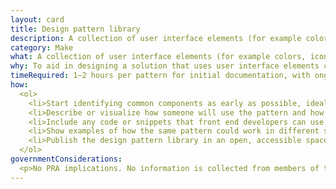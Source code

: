 ```yaml
---
layout: card
title: Design pattern library
description: A collection of user interface elements (for example colors, icons, and buttons) used frequently across a website or service, consisting of the base patterns and helpful information about how to use them.
category: Make
what: A collection of user interface elements (for example colors, icons, and buttons) used frequently across a website or service, consisting of the base patterns and helpful information about how to use them.
why: To aid in designing a solution that uses user interface elements consistently. Maintaining a set of approved, reusable patterns makes it easier to produce new features or make updates to existing products or services.
timeRequired: 1–2 hours per pattern for initial documentation, with ongoing maintenance and extension.
how:
  <ol>
    <li>Start identifying common components as early as possible, ideally while you and the team are creating new design elements. These common pieces form the patterns that you will create guidelines for. Specify the components that make up each user interface pattern and note possible constraints or restrictions.</li>
    <li>Describe or visualize how someone will use the pattern and how it should respond to the user. (For example&#58; how a button renders on load, hover, and click.) Provide any data as to why it's good for the end user.</li>
    <li>Include any code or snippets that front end developers can use to implement the pattern.</li>
    <li>Show examples of how the same pattern could work in different solutions.</li>
    <li>Publish the design pattern library in an open, accessible space where the product team can use and extend it. (Common implementations of a design pattern library are in a wiki or brand style guide.)</li>  
  </ol>
governmentConsiderations:
  <p>No PRA implications. No information is collected from members of the public.</p>
---
```

